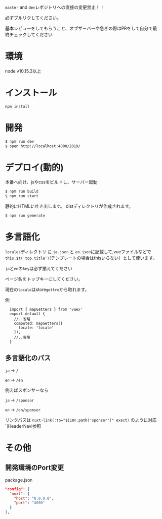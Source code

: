 `master` and `dev`レポジトリへの直接の変更禁止！！

必ずプルリクしてください。

基本レビューをしてもらうこと、オブザーバーや急ぎの際はPRをして自分で最終チェックしてください

# 環境
node v10.15.3以上

# インストール
```sh
npm install
```

# 開発

```sh
$ npm run dev
$ open http://localhost:4000/2019/
```


# デプロイ(動的)

本番へ向け、jsやcssをビルドし、サーバー起動

```sh
$ npm run build
$ npm run start
```


静的にHTMLに吐き出します。 distディレクトリが作成されます。

```sh
$ npm run generate
```

# 多言語化
`locales`ディレクトリ に `ja.json` と `en.json`に記載して,vueファイルなどで`this.$t('top.title')`(テンプレートの場合はthisいらない）として使います。

`ja`と`en`の`key`は必ず揃えてください

ページ名をトップキーにしてください。

現在の`locale`はstore`gettre`から取れます。

例
```
  import { mapGetters } from 'vuex'
  export default {
    //..省略
    computed: mapGetters({
      locale: 'locale'
    }),
    //..省略
  }
```

## 多言語化のパス
`ja` -> `/`

`en` -> `/en`

例えばスポンサーなら

`ja` -> `/sponsor`

`en` -> `/en/sponsor`

リンクパスは `nuxt-link(:to="$i18n.path('sponsor')" exact)` のように対応`(HeaderNavi参照

# その他
## 開発環境のPort変更

package.json

```json
"config": {
  "nuxt": {
    "host": "0.0.0.0",
    "port": "4000"
  }
},
